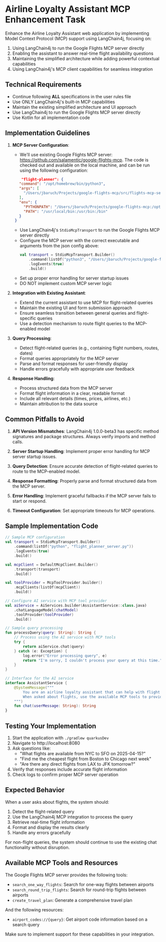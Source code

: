 # Airline Loyalty Assistant MCP Enhancement Task

Enhance the Airline Loyalty Assistant web application by implementing Model Context Protocol (MCP) support using LangChain4j, focusing on:

1. Using LangChain4j to run the Google Flights MCP server directly
2. Enabling the assistant to answer real-time flight availability questions
3. Maintaining the simplified architecture while adding powerful contextual capabilities
4. Using LangChain4j's MCP client capabilities for seamless integration

## Technical Requirements

- Continue following **ALL** specifications in the user rules file
- Use ONLY LangChain4j's built-in MCP capabilities
- Maintain the existing simplified architecture and UI approach
- Use LangChain4j to run the Google Flights MCP server directly
- Use Kotlin for all implementation code

## Implementation Guidelines

1. **MCP Server Configuration**:
   - We'll use existing Google Flights MCP server: https://github.com/salamentic/google-flights-mcp. The code is checked out and available on the local machine, and can be run using the following configuration:
   ```json
       "flight-planner": {
      "command": "/opt/homebrew/bin/python3",
      "args": [
        "/Users/jbaruch/Projects/google-flights-mcp/src/flights-mcp-server.py"
      ],
      "env": {
        "PYTHONPATH": "/Users/jbaruch/Projects/google-flights-mcp:/opt/homebrew/lib/python3.13/site-packages:/opt/homebrew/opt/python@3.13/Frameworks/Python.framework/Versions/3.13/lib/python3.13/site-packages",
        "PATH": "/usr/local/bin:/usr/bin:/bin"
      }
    }
   ```
   - Use LangChain4j's `StdioMcpTransport` to run the Google Flights MCP server directly
   - Configure the MCP server with the correct executable and arguments from the json config above:
     ```kotlin
     val transport = StdioMcpTransport.Builder()
         .command(listOf("python3", "/Users/jbaruch/Projects/google-flights-mcp/src/flights-mcp-server.py"))
         .logEvents(true)
         .build()
     ```
   - Set up proper error handling for server startup issues
   - DO NOT implement custom MCP server logic

2. **Integration with Existing Assistant**:
   - Extend the current assistant to use MCP for flight-related queries
   - Maintain the existing UI and form submission approach
   - Ensure seamless transition between general queries and flight-specific queries
   - Use a detection mechanism to route flight queries to the MCP-enabled model

3. **Query Processing**:
   - Detect flight-related queries (e.g., containing flight numbers, routes, dates)
   - Format queries appropriately for the MCP server
   - Parse and format responses for user-friendly display
   - Handle errors gracefully with appropriate user feedback

4. **Response Handling**:
   - Process structured data from the MCP server
   - Format flight information in a clear, readable format
   - Include all relevant details (times, prices, airlines, etc.)
   - Maintain attribution to the data source

## Common Pitfalls to Avoid

1. **API Version Mismatches**: LangChain4j 1.0.0-beta3 has specific method signatures and package structures. Always verify imports and method calls.

2. **Server Startup Handling**: Implement proper error handling for MCP server startup issues.

3. **Query Detection**: Ensure accurate detection of flight-related queries to route to the MCP-enabled model.

4. **Response Formatting**: Properly parse and format structured data from the MCP server.

5. **Error Handling**: Implement graceful fallbacks if the MCP server fails to start or respond.

6. **Timeout Configuration**: Set appropriate timeouts for MCP operations.

## Sample Implementation Code

```kotlin
// Sample MCP configuration
val transport = StdioMcpTransport.Builder()
    .command(listOf("python", "flight_planner_server.py"))
    .logEvents(true)
    .build()

val mcpClient = DefaultMcpClient.Builder()
    .transport(transport)
    .build()

val toolProvider = McpToolProvider.builder()
    .mcpClients(listOf(mcpClient))
    .build()

// Configure AI service with MCP tool provider
val aiService = AiServices.builder(AssistantService::class.java)
    .chatLanguageModel(chatModel)
    .toolProvider(toolProvider)
    .build()

// Sample query processing
fun processQuery(query: String): String {
    // Process using the AI service with MCP tools
    try {
        return aiService.chat(query)
    } catch (e: Exception) {
        log.error("Error processing query", e)
        return "I'm sorry, I couldn't process your query at this time."
    }
}

// Interface for the AI service
interface AssistantService {
    @SystemMessage("""
        You are an airline loyalty assistant that can help with flight information.
        When asked about flights, use the available MCP tools to provide accurate information.
    """)
    fun chat(userMessage: String): String
}
```

## Testing Your Implementation

1. Start the application with `./gradlew quarkusDev`
2. Navigate to http://localhost:8080
3. Ask questions like:
   - "What flights are available from NYC to SFO on 2025-04-15?"
   - "Find me the cheapest flight from Boston to Chicago next week"
   - "Are there any direct flights from LAX to JFK tomorrow?"
4. Verify that responses include accurate flight information
5. Check logs to confirm proper MCP server operation

## Expected Behavior

When a user asks about flights, the system should:
1. Detect the flight-related query
2. Use the LangChain4j MCP integration to process the query
3. Retrieve real-time flight information
4. Format and display the results clearly
5. Handle any errors gracefully

For non-flight queries, the system should continue to use the existing chat functionality without disruption.

## Available MCP Tools and Resources

The Google Flights MCP server provides the following tools:

- `search_one_way_flights`: Search for one-way flights between airports
- `search_round_trip_flights`: Search for round-trip flights between airports  
- `create_travel_plan`: Generate a comprehensive travel plan

And the following resources:

- `airport_codes://{query}`: Get airport code information based on a search query

Make sure to implement support for these capabilities in your integration.
